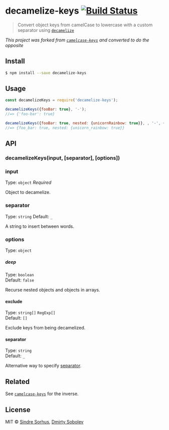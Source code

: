 # decamelize-keys [![Build Status](https://travis-ci.org/dsblv/decamelize-keys.svg?branch=master)](https://travis-ci.org/dsblv/decamelize-keys)

> Convert object keys from camelCase to lowercase with a custom separator using [`decamelize`](https://github.com/sindresorhus/decamelize)

*This project was forked from [`camelcase-keys`](https://github.com/sindresorhus/camelcase-keys) and converted to do the opposite*


## Install

```sh
$ npm install --save decamelize-keys
```


## Usage

```js
const decamelizeKeys = require('decamelize-keys');

decamelizeKeys({fooBar: true}, '-');
//=> {'foo-bar': true}

decamelizeKeys({fooBar: true, nested: {unicornRainbow: true}}, , '-', {deep: true});
//=> {foo_bar: true, nested: {unicorn_rainbow: true}}
```


## API

### decamelizeKeys(input, [separator], [options])

### input

Type: `object`
*Required*

Object to decamelize.

### separator

Type: `string`
Default: `_`

A string to insert between words.

### options

Type: `object`

##### deep

Type: `boolean`<br>
Default: `false`

Recurse nested objects and objects in arrays.

#### exclude

Type: `string[]` `RegExp[]`<br>
Default: `[]`

Exclude keys from being decamelized.

#### separator

Type: `string`<br>
Default: `_`

Alternative way to specify [separator](#separator).


## Related

See [`camelcase-keys`](https://github.com/sindresorhus/camelcase-keys) for the inverse.


## License

MIT © [Sindre Sorhus](http://sindresorhus.com), [Dmirty Sobolev](https://github.com/dsblv)
